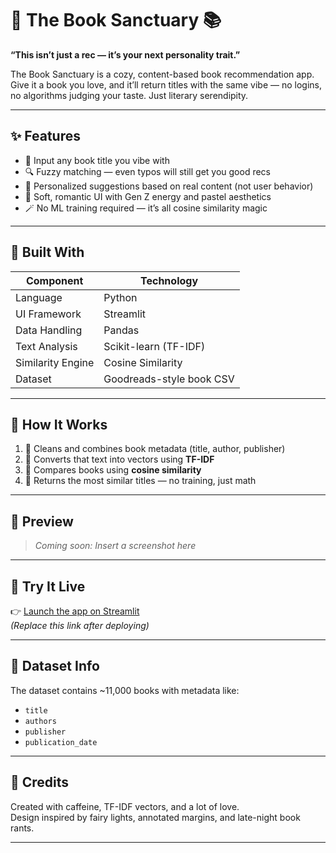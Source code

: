 # 🌸 The Book Sanctuary 📚

**“This isn’t just a rec — it’s your next personality trait.”**

The Book Sanctuary is a cozy, content-based book recommendation app.  
Give it a book you love, and it’ll return titles with the same vibe — no logins, no algorithms judging your taste. Just literary serendipity.

---

## ✨ Features

- 💬 Input any book title you vibe with
- 🔍 Fuzzy matching — even typos will still get you good recs
- 📖 Personalized suggestions based on real content (not user behavior)
- 🌈 Soft, romantic UI with Gen Z energy and pastel aesthetics
- 🪄 No ML training required — it’s all cosine similarity magic

---

## 🔧 Built With

| Component         | Technology              |
|------------------|-------------------------|
| Language          | Python                  |
| UI Framework      | Streamlit               |
| Data Handling     | Pandas                  |
| Text Analysis     | Scikit-learn (TF-IDF)   |
| Similarity Engine | Cosine Similarity       |
| Dataset           | Goodreads-style book CSV|

---

## 🧠 How It Works

1. 🧹 Cleans and combines book metadata (title, author, publisher)
2. 🧮 Converts that text into vectors using **TF-IDF**
3. 📐 Compares books using **cosine similarity**
4. 🎯 Returns the most similar titles — no training, just math

---

## 📸 Preview

> _Coming soon: Insert a screenshot here_

---

## 🚀 Try It Live

👉 [Launch the app on Streamlit](https://your-deployment-link.streamlit.app)  
_(Replace this link after deploying)_

---

## 📁 Dataset Info

The dataset contains ~11,000 books with metadata like:
- `title`
- `authors`
- `publisher`
- `publication_date`

---

## 💌 Credits

Created with caffeine, TF-IDF vectors, and a lot of love.  
Design inspired by fairy lights, annotated margins, and late-night book rants.

---